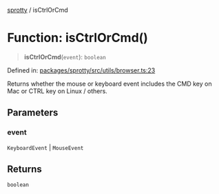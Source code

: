 
[sprotty](../globals) / isCtrlOrCmd

# Function: isCtrlOrCmd()

> **isCtrlOrCmd**(`event`): `boolean`

Defined in: [packages/sprotty/src/utils/browser.ts:23](https://github.com/eclipse-sprotty/sprotty/blob/f9b2433481cc27a1ac0c92d525a92039ae7f6c76/packages/sprotty/src/utils/browser.ts#L23)

Returns whether the mouse or keyboard event includes the CMD key
on Mac or CTRL key on Linux / others.

## Parameters

### event

`KeyboardEvent` | `MouseEvent`

## Returns

`boolean`
